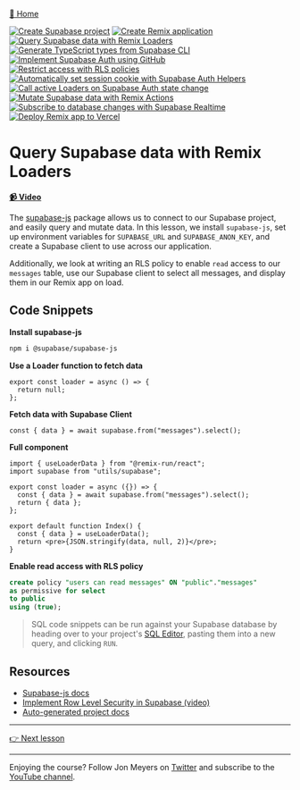 [🏡 Home](../README.md)

[![Create Supabase project](https://placehold.co/15x15/00ff00/00ff00.png)](../01-create-supabase-project/README.md)
[![Create Remix application](https://placehold.co/15x15/00ff00/00ff00.png)](../02-create-remix-application/README.md)
[![Query Supabase data with Remix Loaders](https://placehold.co/15x15/00ff00/00ff00.png)](../03-query-supabase-data-with-remix-loaders/README.md)
[![Generate TypeScript types from Supabase CLI](https://placehold.co/15x15/555555/555555.png)](../04-generate-typescript-types-from-supabase-cli/README.md)
[![Implement Supabase Auth using GitHub](https://placehold.co/15x15/555555/555555.png)](../05-implement-supabase-auth-using-github/README.md)
[![Restrict access with RLS policies](https://placehold.co/15x15/555555/555555.png)](../06-restrict-access-with-rls-policies/README.md)
[![Automatically set session cookie with Supabase Auth Helpers](https://placehold.co/15x15/555555/555555.png)](../07-automatically-set-session-cookie-with-supabase-auth-helpers/README.md)
[![Call active Loaders on Supabase Auth state change](https://placehold.co/15x15/555555/555555.png)](../08-call-active-loaders-on-supabase-auth-state-change/README.md)
[![Mutate Supabase data with Remix Actions](https://placehold.co/15x15/555555/555555.png)](../09-mutate-supabase-data-with-remix-actions/README.md)
[![Subscribe to database changes with Supabase Realtime](https://placehold.co/15x15/555555/555555.png)](../10-subscribe-to-database-changes-with-supabase-realtime/README.md)
[![Deploy Remix app to Vercel](https://placehold.co/15x15/555555/555555.png)](../11-deploy-remix-app-to-vercel/README.md)

# Query Supabase data with Remix Loaders

**[📹 Video](TODO)**

The [supabase-js](https://supabase.com/docs/reference/javascript) package allows us to connect to our Supabase project, and easily query and mutate data. In this lesson, we install `supabase-js`, set up environment variables for `SUPABASE_URL` and `SUPABASE_ANON_KEY`, and create a Supabase client to use across our application.

Additionally, we look at writing an RLS policy to enable `read` access to our `messages` table, use our Supabase client to select all messages, and display them in our Remix app on load.

## Code Snippets

**Install supabase-js**

```bash
npm i @supabase/supabase-js
```

**Use a Loader function to fetch data**

```tsx
export const loader = async () => {
  return null;
};
```

**Fetch data with Supabase Client**

```tsx
const { data } = await supabase.from("messages").select();
```

**Full component**

```tsx
import { useLoaderData } from "@remix-run/react";
import supabase from "utils/supabase";

export const loader = async ({}) => {
  const { data } = await supabase.from("messages").select();
  return { data };
};

export default function Index() {
  const { data } = useLoaderData();
  return <pre>{JSON.stringify(data, null, 2)}</pre>;
}
```

**Enable read access with RLS policy**

```sql
create policy "users can read messages" ON "public"."messages"
as permissive for select
to public
using (true);
```

> SQL code snippets can be run against your Supabase database by heading over to your project's [SQL Editor](https://app.supabase.com/project/_/sql), pasting them into a new query, and clicking `RUN`.

## Resources

- [Supabase-js docs](https://supabase.com/docs/reference/javascript)
- [Implement Row Level Security in Supabase (video)](https://www.youtube.com/watch?v=Ow_Uzedfohk)
- [Auto-generated project docs](https://app.supabase.com/project/_/api)

---

[👉 Next lesson](/04-generate-typescript-types-from-supabase-cli/README.md)

---

Enjoying the course? Follow Jon Meyers on [Twitter](https://twitter.com/jonmeyers_io) and subscribe to the [YouTube channel](https://www.youtube.com/c/jonmeyers).
